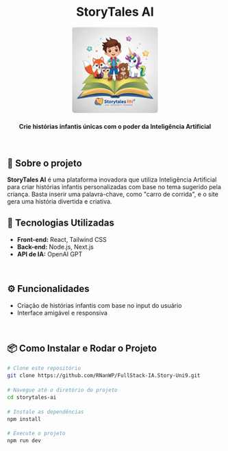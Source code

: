 <h1 align="center">StoryTales AI</h1>

<p align="center">
  <img src="./app/Logo.png" alt="Logo do StoryTales AI" width="200">
</p>

<h4 align="center">Crie histórias infantis únicas com o poder da Inteligência Artificial</h4>

<p align="center">
  <a href="https://github.com/RNanWP/FullStack-IA.Story-Uni9">
    <!-- <img alt="GitHub" src="https://img.shields.io/badge/GitHub-Repository-blue"> -->
  </a>
</p>

<br>

## 📖 Sobre o projeto

<strong>StoryTales AI</strong> é uma plataforma inovadora que utiliza Inteligência Artificial para criar histórias infantis personalizadas com base no tema sugerido pela criança. Basta inserir uma palavra-chave, como "carro de corrida", e o site gera uma história divertida e criativa.

## 🚀 Tecnologias Utilizadas

<ul>
  <li><strong>Front-end:</strong> React, Tailwind CSS</li>
  <li><strong>Back-end:</strong> Node.js, Next.js</li>
  <li><strong>API de IA:</strong> OpenAI GPT</li>
  <!--<li><strong>Banco de Dados:</strong> MongoDB</li>-->
</ul>

<br>

## ⚙️ Funcionalidades

- Criação de histórias infantis com base no input do usuário
- Interface amigável e responsiva
<!-- - Possibilidade de salvar histórias favoritas -->
<!-- - Compartilhamento de histórias via redes sociais -->

<br>

## 📦 Como Instalar e Rodar o Projeto

```bash
# Clone este repositório
git clone https://github.com/RNanWP/FullStack-IA.Story-Uni9.git

# Navegue até o diretório do projeto
cd storytales-ai

# Instale as dependências
npm install

# Execute o projeto
npm run dev

